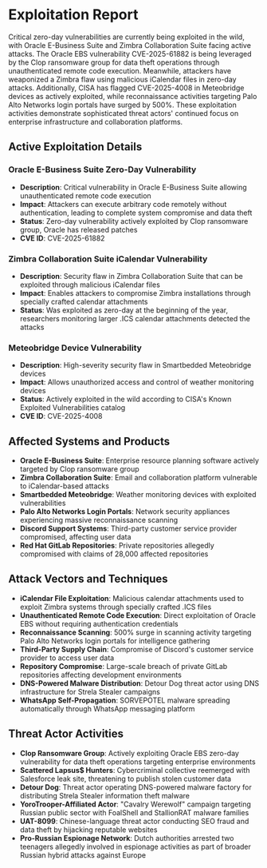 # Exploitation Report

Critical zero-day vulnerabilities are currently being exploited in the wild, with Oracle E-Business Suite and Zimbra Collaboration Suite facing active attacks. The Oracle EBS vulnerability CVE-2025-61882 is being leveraged by the Clop ransomware group for data theft operations through unauthenticated remote code execution. Meanwhile, attackers have weaponized a Zimbra flaw using malicious iCalendar files in zero-day attacks. Additionally, CISA has flagged CVE-2025-4008 in Meteobridge devices as actively exploited, while reconnaissance activities targeting Palo Alto Networks login portals have surged by 500%. These exploitation activities demonstrate sophisticated threat actors' continued focus on enterprise infrastructure and collaboration platforms.

## Active Exploitation Details

### Oracle E-Business Suite Zero-Day Vulnerability
- **Description**: Critical vulnerability in Oracle E-Business Suite allowing unauthenticated remote code execution
- **Impact**: Attackers can execute arbitrary code remotely without authentication, leading to complete system compromise and data theft
- **Status**: Zero-day vulnerability actively exploited by Clop ransomware group, Oracle has released patches
- **CVE ID**: CVE-2025-61882

### Zimbra Collaboration Suite iCalendar Vulnerability
- **Description**: Security flaw in Zimbra Collaboration Suite that can be exploited through malicious iCalendar files
- **Impact**: Enables attackers to compromise Zimbra installations through specially crafted calendar attachments
- **Status**: Was exploited as zero-day at the beginning of the year, researchers monitoring larger .ICS calendar attachments detected the attacks

### Meteobridge Device Vulnerability
- **Description**: High-severity security flaw in Smartbedded Meteobridge devices
- **Impact**: Allows unauthorized access and control of weather monitoring devices
- **Status**: Actively exploited in the wild according to CISA's Known Exploited Vulnerabilities catalog
- **CVE ID**: CVE-2025-4008

## Affected Systems and Products

- **Oracle E-Business Suite**: Enterprise resource planning software actively targeted by Clop ransomware group
- **Zimbra Collaboration Suite**: Email and collaboration platform vulnerable to iCalendar-based attacks
- **Smartbedded Meteobridge**: Weather monitoring devices with exploited vulnerabilities
- **Palo Alto Networks Login Portals**: Network security appliances experiencing massive reconnaissance scanning
- **Discord Support Systems**: Third-party customer service provider compromised, affecting user data
- **Red Hat GitLab Repositories**: Private repositories allegedly compromised with claims of 28,000 affected repositories

## Attack Vectors and Techniques

- **iCalendar File Exploitation**: Malicious calendar attachments used to exploit Zimbra systems through specially crafted .ICS files
- **Unauthenticated Remote Code Execution**: Direct exploitation of Oracle EBS without requiring authentication credentials
- **Reconnaissance Scanning**: 500% surge in scanning activity targeting Palo Alto Networks login portals for intelligence gathering
- **Third-Party Supply Chain**: Compromise of Discord's customer service provider to access user data
- **Repository Compromise**: Large-scale breach of private GitLab repositories affecting development environments
- **DNS-Powered Malware Distribution**: Detour Dog threat actor using DNS infrastructure for Strela Stealer campaigns
- **WhatsApp Self-Propagation**: SORVEPOTEL malware spreading automatically through WhatsApp messaging platform

## Threat Actor Activities

- **Clop Ransomware Group**: Actively exploiting Oracle EBS zero-day vulnerability for data theft operations targeting enterprise environments
- **Scattered Lapsus$ Hunters**: Cybercriminal collective reemerged with Salesforce leak site, threatening to publish stolen customer data
- **Detour Dog**: Threat actor operating DNS-powered malware factory for distributing Strela Stealer information theft malware
- **YoroTrooper-Affiliated Actor**: "Cavalry Werewolf" campaign targeting Russian public sector with FoalShell and StallionRAT malware families
- **UAT-8099**: Chinese-language threat actor conducting SEO fraud and data theft by hijacking reputable websites
- **Pro-Russian Espionage Network**: Dutch authorities arrested two teenagers allegedly involved in espionage activities as part of broader Russian hybrid attacks against Europe